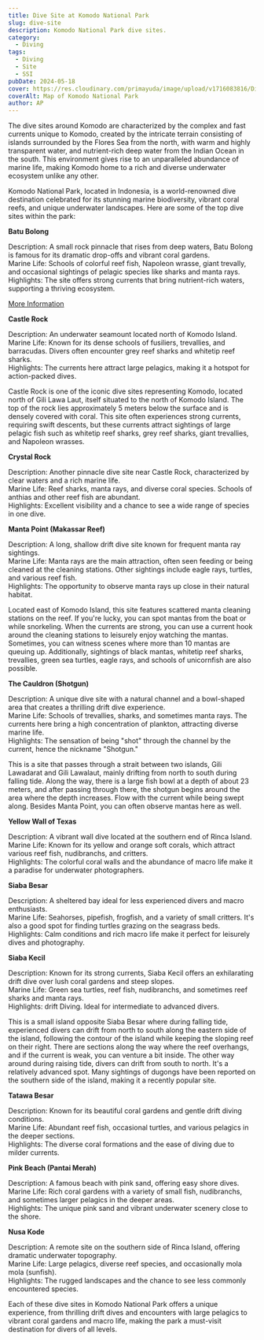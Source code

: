 ```yaml
---
title: Dive Site at Komodo National Park
slug: dive-site
description: Komodo National Park dive sites.
category:
  - Diving
tags:
  - Diving
  - Site
  - SSI
pubDate: 2024-05-18
cover: https://res.cloudinary.com/primayuda/image/upload/v1716083816/Divers%20Paradise%20Komodo/komodomap-opti_vfv6ai.webp
coverAlt: Map of Komodo National Park
author: AP
---
```


The dive sites around Komodo are characterized by the complex and fast currents unique to Komodo, created by the intricate terrain consisting of islands surrounded by the Flores Sea from the north, with warm and highly transparent water, and nutrient-rich deep water from the Indian Ocean in the south. This environment gives rise to an unparalleled abundance of marine life, making Komodo home to a rich and diverse underwater ecosystem unlike any other.

Komodo National Park, located in Indonesia, is a world-renowned dive destination celebrated for its stunning marine biodiversity, vibrant coral reefs, and unique underwater landscapes. Here are some of the top dive sites within the park:

**Batu Bolong**

Description: A small rock pinnacle that rises from deep waters, Batu Bolong is famous for its dramatic drop-offs and vibrant coral gardens.  
Marine Life: Schools of colorful reef fish, Napoleon wrasse, giant trevally, and occasional sightings of pelagic species like sharks and manta rays.  
Highlights: The site offers strong currents that bring nutrient-rich waters, supporting a thriving ecosystem.  

[More Information](/posts/batu-bolong/)

**Castle Rock**

Description: An underwater seamount located north of Komodo Island.  
Marine Life: Known for its dense schools of fusiliers, trevallies, and barracudas. Divers often encounter grey reef sharks and whitetip reef sharks.  
Highlights: The currents here attract large pelagics, making it a hotspot for action-packed dives.  

Castle Rock is one of the iconic dive sites representing Komodo, located north of Gili Lawa Laut, itself situated to the north of Komodo Island. The top of the rock lies approximately 5 meters below the surface and is densely covered with coral. This site often experiences strong currents, requiring swift descents, but these currents attract sightings of large pelagic fish such as whitetip reef sharks, grey reef sharks, giant trevallies, and Napoleon wrasses.

**Crystal Rock**

Description: Another pinnacle dive site near Castle Rock, characterized by clear waters and a rich marine life.  
Marine Life: Reef sharks, manta rays, and diverse coral species. Schools of anthias and other reef fish are abundant.  
Highlights: Excellent visibility and a chance to see a wide range of species in one dive.  

**Manta Point (Makassar Reef)**

Description: A long, shallow drift dive site known for frequent manta ray sightings.  
Marine Life: Manta rays are the main attraction, often seen feeding or being cleaned at the cleaning stations. Other sightings include eagle rays, turtles, and various reef fish.  
Highlights: The opportunity to observe manta rays up close in their natural habitat.  

Located east of Komodo Island, this site features scattered manta cleaning stations on the reef. If you're lucky, you can spot mantas from the boat or while snorkeling. When the currents are strong, you can use a current hook around the cleaning stations to leisurely enjoy watching the mantas. Sometimes, you can witness scenes where more than 10 mantas are queuing up. Additionally, sightings of black mantas, whitetip reef sharks, trevallies, green sea turtles, eagle rays, and schools of unicornfish are also possible.

**The Cauldron (Shotgun)**

Description: A unique dive site with a natural channel and a bowl-shaped area that creates a thrilling drift dive experience.  
Marine Life: Schools of trevallies, sharks, and sometimes manta rays. The currents here bring a high concentration of plankton, attracting diverse marine life.  
Highlights: The sensation of being "shot" through the channel by the current, hence the nickname "Shotgun."  

This is a site that passes through a strait between two islands, Gili Lawadarat and Gili Lawalaut, mainly drifting from north to south during falling tide. Along the way, there is a large fish bowl at a depth of about 23 meters, and after passing through there, the shotgun begins around the area where the depth increases. Flow with the current while being swept along. Besides Manta Point, you can often observe mantas here as well.

**Yellow Wall of Texas**

Description: A vibrant wall dive located at the southern end of Rinca Island.  
Marine Life: Known for its yellow and orange soft corals, which attract various reef fish, nudibranchs, and critters.  
Highlights: The colorful coral walls and the abundance of macro life make it a paradise for underwater photographers.  

**Siaba Besar**

Description: A sheltered bay ideal for less experienced divers and macro enthusiasts.  
Marine Life: Seahorses, pipefish, frogfish, and a variety of small critters. It's also a good spot for finding turtles grazing on the seagrass beds.  
Highlights: Calm conditions and rich macro life make it perfect for leisurely dives and photography.  

**Siaba Kecil**

Description: Known for its strong currents, Siaba Kecil offers an exhilarating drift dive over lush coral gardens and steep slopes.  
Marine Life: Green sea turtles, reef fish, nudibranchs, and sometimes reef sharks and manta rays.  
Highlights: drift Diving. Ideal for intermediate to advanced divers.  

This is a small island opposite Siaba Besar where during falling tide, experienced divers can drift from north to south along the eastern side of the island, following the contour of the island while keeping the sloping reef on their right. There are sections along the way where the reef overhangs, and if the current is weak, you can venture a bit inside. The other way around during raising tide, divers can drift from south to north. It's a relatively advanced spot. Many sightings of dugongs have been reported on the southern side of the island, making it a recently popular site.  

**Tatawa Besar**

Description: Known for its beautiful coral gardens and gentle drift diving conditions.  
Marine Life: Abundant reef fish, occasional turtles, and various pelagics in the deeper sections.  
Highlights: The diverse coral formations and the ease of diving due to milder currents.  

**Pink Beach (Pantai Merah)**

Description: A famous beach with pink sand, offering easy shore dives.  
Marine Life: Rich coral gardens with a variety of small fish, nudibranchs, and sometimes larger pelagics in the deeper areas.  
Highlights: The unique pink sand and vibrant underwater scenery close to the shore.  

**Nusa Kode**

Description: A remote site on the southern side of Rinca Island, offering dramatic underwater topography.  
Marine Life: Large pelagics, diverse reef species, and occasionally mola mola (sunfish).  
Highlights: The rugged landscapes and the chance to see less commonly encountered species.  

Each of these dive sites in Komodo National Park offers a unique experience, from thrilling drift dives and encounters with large pelagics to vibrant coral gardens and macro life, making the park a must-visit destination for divers of all levels.